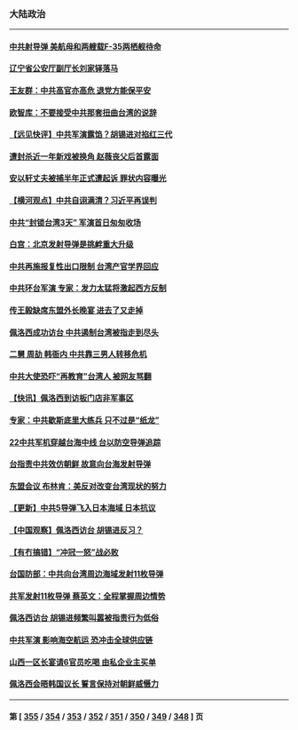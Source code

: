 ### 大陆政治
---
#### [中共射导弹 美航母和两艘载F-35两栖舰待命](../../pages/ncid277/n13795926.md) 
#### [辽宁省公安厅副厅长刘家铎落马](../../pages/ncid277/n13795945.md) 
#### [王友群：中共高官亦高危 退党方能保平安](../../pages/ncid277/n13795881.md) 
#### [欧智库：不要接受中共那套扭曲台湾的说辞](../../pages/ncid277/n13795852.md) 
#### [【远见快评】中共军演露馅？胡锡进对掐红三代](../../pages/ncid277/n13795871.md) 
#### [遭封杀近一年新戏被换角 赵薇丧父后首露面](../../pages/ncid277/n13795818.md) 
#### [安以轩丈夫被捕半年正式遭起诉 罪状内容曝光](../../pages/ncid277/n13795771.md) 
#### [【横河观点】中共自诩满清？习近平再误判](../../pages/ncid277/n13795866.md) 
#### [中共“封锁台湾3天” 军演首日匆匆收场](../../pages/ncid277/n13795824.md) 
#### [白宫：北京发射导弹是挑衅重大升级](../../pages/ncid277/n13795787.md) 
#### [中共再施报复性出口限制 台湾产官学界回应](../../pages/ncid277/n13795779.md) 
#### [中共环台军演 专家：发力太猛将激起西方反制](../../pages/ncid277/n13795658.md) 
#### [传王毅缺席东盟外长晚宴 进去了又走掉](../../pages/ncid277/n13795674.md) 
#### [佩洛西成功访台 中共遏制台湾被指走到尽头](../../pages/ncid277/n13795711.md) 
#### [二舅 周劼 韩衙内 中共靠三男人转移危机](../../pages/ncid277/n13795742.md) 
#### [中共大使恐吓“再教育”台湾人 被网友骂翻](../../pages/ncid277/n13795733.md) 
#### [【快讯】佩洛西到访板门店非军事区](../../pages/ncid277/n13795722.md) 
#### [专家：中共歇斯底里大练兵 只不过是“纸龙”](../../pages/ncid277/n13795695.md) 
#### [22中共军机穿越台海中线 台以防空导弹追踪](../../pages/ncid277/n13795675.md) 
#### [台指责中共效仿朝鲜 故意向台海发射导弹](../../pages/ncid277/n13795646.md) 
#### [东盟会议 布林肯：美反对改变台湾现状的努力](../../pages/ncid277/n13795470.md) 
#### [【更新】中共5导弹飞入日本海域 日本抗议](../../pages/ncid277/n13795616.md) 
#### [【中国观察】佩洛西访台 胡锡进反习？](../../pages/ncid277/n13795454.md) 
#### [【有冇搞错】“冲冠一怒”战必败](../../pages/ncid277/n13795285.md) 
#### [台国防部：中共向台湾周边海域发射11枚导弹](../../pages/ncid277/n13795371.md) 
#### [共军发射11枚导弹 蔡英文：全程掌握周边情势](../../pages/ncid277/n13795438.md) 
#### [佩洛西访台 胡锡进频繁叫嚣被指责行为低俗](../../pages/ncid277/n13795468.md) 
#### [中共军演 影响海空航运 恐冲击全球供应链](../../pages/ncid277/n13795437.md) 
#### [山西一区长宴请6官员吃喝 由私企业主买单](../../pages/ncid277/n13795339.md) 
#### [佩洛西会晤韩国议长 誓言保持对朝鲜威慑力](../../pages/ncid277/n13795357.md) 

---
#### 第 [ [355](./355.md) / [354](./354.md) / [353](./353.md) / [352](./352.md) / [351](./351.md) / [350](./350.md) / [349](./349.md) / [348](./348.md) ] 页
